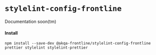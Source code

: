 # `stylelint-config-frontline`

Documentation soon(tm)

#### Install

`npm install --save-dev @akqa-frontline/stylelint-config-frontline prettier stylelint stylelint-prettier` 

